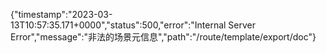 {"timestamp":"2023-03-13T10:57:35.171+0000","status":500,"error":"Internal Server Error","message":"非法的场景元信息","path":"/route/template/export/doc"}
